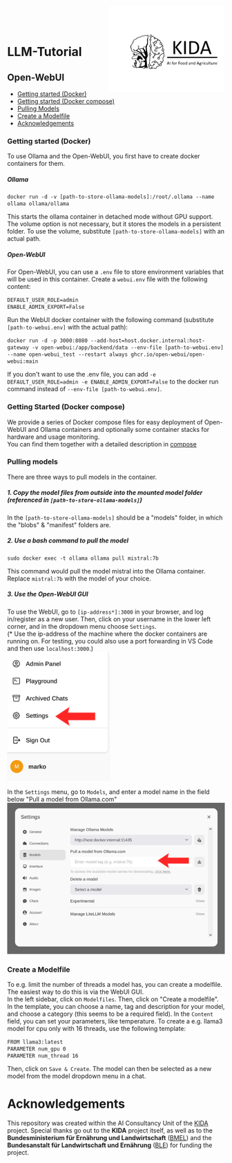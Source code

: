 
<img src="img/Logo_KIDA.svg" height="200" align="right"><br><br><br>

# LLM-Tutorial


## Open-WebUI   
- [Getting started (Docker)](#getting-started-docker)
- [Getting started (Docker compose)](#getting-started-docker-compose)
- [Pulling Models](#pulling-models)
- [Create a Modelfile](#create-a-modelfile)
- [Acknowledgements](#acknowledgements)
### Getting started (Docker)

To use Ollama and the Open-WebUI, you first have to create docker containers for them.

##### Ollama
```
docker run -d -v [path-to-store-ollama-models]:/root/.ollama --name ollama ollama/ollama
```
This starts the ollama container in detached mode without GPU support. The volume option is not necessary, but it stores the models in a persistent folder. To use the volume, substitute `[path-to-store-ollama-models]` with an actual path.

##### Open-WebUI
For Open-WebUI, you can use a `.env` file to store environment variables that will be used in this container. Create a `webui.env` file with the following content:
```
DEFAULT_USER_ROLE=admin
ENABLE_ADMIN_EXPORT=False
```
Run the WebUI docker container with the following command (substitute `[path-to-webui.env]` with the actual path):
```
docker run -d -p 3000:8080 --add-host=host.docker.internal:host-gateway -v open-webui:/app/backend/data --env-file [path-to-webui.env] --name open-webui_test --restart always ghcr.io/open-webui/open-webui:main
```
If you don't want to use the .env file, you can add `-e DEFAULT_USER_ROLE=admin -e ENABLE_ADMIN_EXPORT=False` to the docker run command instead of `--env-file [path-to-webui.env]`.

### Getting Started (Docker compose)

We provide a series of Docker compose files for easy deployment of Open-WebUI and Ollama containers and optionally some container stacks for hardware and usage monitoring.   
You can find them together with a detailed description in [compose](compose/)

### Pulling models
There are three ways to pull models in the container.  
##### 1. Copy the model files from outside into the mounted model folder (referenced in `[path-to-store-ollama-models]`)
In the `[path-to-store-ollama-models]` should be a "models" folder, in which the "blobs" & "manifest" folders are.
##### 2. Use a bash command to pull the model 
```
sudo docker exec -t ollama ollama pull mistral:7b
```
This command would pull the model mistral into the Ollama container. Replace `mistral:7b` with the model of your choice.

##### 3. Use the Open-WebUI GUI
To use the WebUI, go to `[ip-address*]:3000` in your browser, and log in/register as a new user. Then, click on your username in the lower left corner, and in the dropdown menu choose `Settings`.  
(\* Use the ip-address of the machine where the docker containers are running on. For testing, you could also use a port forwarding in VS Code and then use `localhost:3000`.)  
![webui-tutorial-0](img/webui-tutorial-0.png)  

In the `Settings` menu, go to `Models`, and enter a model name in the field below "Pull a model from Ollama.com"![webui-tutorial-1](img/webui-tutorial-1.png)

### Create a Modelfile
To e.g. limit the number of threads a model has, you can create a modelfile. The easiest way to do this is via the WebUI GUI.  
In the left sidebar, click on `Modelfiles`. Then, click on "Create a modelfile".  
In the template, you can choose a name, tag and description for your model, and choose a category (this seems to be a required field). In the `Content` field, you can set your parameters, like temperature. To create a e.g. llama3 model for cpu only with 16 threads, use the following template:
```
FROM llama3:latest
PARAMETER num_gpu 0
PARAMETER num_thread 16
```
Then, click on `Save & Create`. The model can then be selected as a new model from the model dropdown menu in a chat.

# Acknowledgements
This repository was created within the AI Consultancy Unit of the [KIDA](https://www.kida-bmel.de/) project. Special thanks go out to the **KIDA** project itself, as well as to the **Bundesministerium für Ernährung und Landwirtschaft** ([BMEL](https://www.bmel.de/EN/Home/home_node.html)) and the  **Bundesanstalt für Landwirtschaft und Ernährung** ([BLE](https://www.ble.de/EN/Home/home_node.html;jsessionid=A4031344815BC0EF18CBD4EF1C05FBC0.internet962)) for funding the project.
